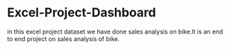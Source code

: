 # Excel-Project-Dashboard

in this excel project dataset we have done sales analysis on bike.It is an end to end project on sales analysis of bike.
